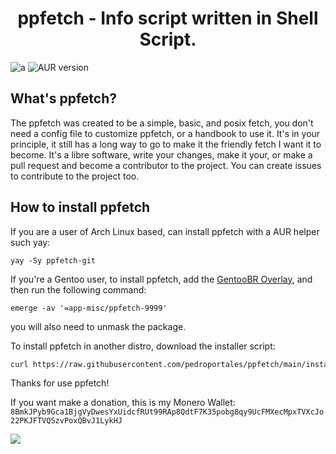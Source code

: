 <h1 align="center">ppfetch - Info script written in Shell Script.</h1>

![a](https://img.shields.io/aur/license/ppfetch-git) ![AUR version](https://img.shields.io/aur/version/ppfetch-git)

## What's ppfetch?
The ppfetch was created to be a simple, basic, and posix fetch, you don't need a config file to customize ppfetch, or a handbook to use it. It's in your principle, it still has a long way to go to make it the friendly fetch I want it to become. It's a libre software, write your changes, make it your, or make a pull request and become a contributor to the project. You can create issues to contribute to the project too.

## How to install ppfetch
If you are a user of Arch Linux based, can install ppfetch with a AUR helper such yay:
```
yay -Sy ppfetch-git
```

If you're a Gentoo user, to install ppfetch, add the [GentooBR Overlay](https://github.com/gentoobr/overlay), and then run the following command:
```
emerge -av '=app-misc/ppfetch-9999'
```
you will also need to unmask the package.

To install ppfetch in another distro, download the installer script:
```sh
curl https://raw.githubusercontent.com/pedroportales/ppfetch/main/install.sh | sh
```
Thanks for use ppfetch!

If you want make a donation, this is my Monero Wallet: `8BmkJPyb9Gca1BjgVyDwesYxUidcfRUt99RAp8QdtF7K35pobg8qy9UcFMXecMpxTVXcJo22PKJFTVQSzvPoxQBvJ1LykHJ`

![](monero-wallet.png)

